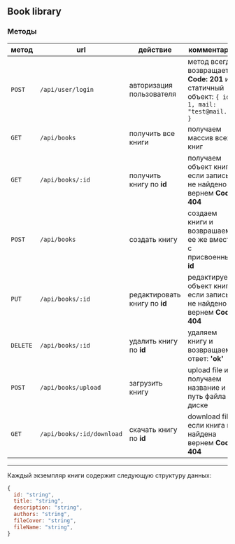 ## Book library

### Методы
метод | url | действие | комментарий
--- | --- | ---  | ---
`POST` | `/api/user/login` | авторизация пользователя | метод всегда возвращает **Code: 201** и статичный объект: `{ id: 1, mail: "test@mail.ru" }`
`GET` | `/api/books` | получить все книги | получаем массив всех книг
`GET` | `/api/books/:id` | получить книгу по **id** | получаем объект книги, если запись не найдено вернем **Code: 404** 
`POST` | `/api/books` | создать книгу | создаем книги и возврашаем ее же вместе с присвоенным **id**
`PUT` | `/api/books/:id` | редактировать книгу по **id** |  редактируем объект книги, если запись не найдено вернем **Code: 404**
`DELETE` | `/api/books/:id` | удалить книгу по **id** | удаляем книгу и возвращаем ответ: **'ok'**
`POST` | `/api/books/upload` | загрузить книгу | upload file и получаем название и путь файла на диске
`GET` | `/api/books/:id/download` | скачать книгу по **id** | download file, если книга не найдена вернем **Code: 404**

---
Каждый экземпляр книги содержит следующую структуру данных: 
```javascript
{
  id: "string",
  title: "string",
  description: "string",
  authors: "string",
  fileCover: "string",
  fileName: "string",
}
``` 
